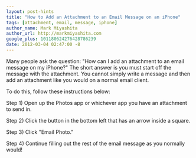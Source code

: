 ```yaml
---
layout: post-hints
title: "How to Add an Attachment to an Email Message on an iPhone"
tags: [attachment, email, message, iphone]
author_name: Mark Miyashita
author_url: http://markmiyashita.com
google_plus: 101180624276428786239
date: 2012-03-04 02:47:00 -8
---
```


Many people ask the question: "How can I add an attachment to an email message on my iPhone?" The short answer is you must start off the message with the attachment. You cannot simply write a message and then add an attachment like you would on a normal email client. 

To do this, follow these instructions below:

Step 1) Open up the Photos app or whichever app you have an attachment to send in.

Step 2) Click the button in the bottom left that has an arrow inside a square. 

Step 3) Click "Email Photo."

Step 4) Continue filling out the rest of the email message as you normally would!
